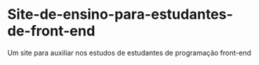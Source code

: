 # Site-de-ensino-para-estudantes-de-front-end
Um site para auxiliar nos estudos de estudantes de programação front-end
